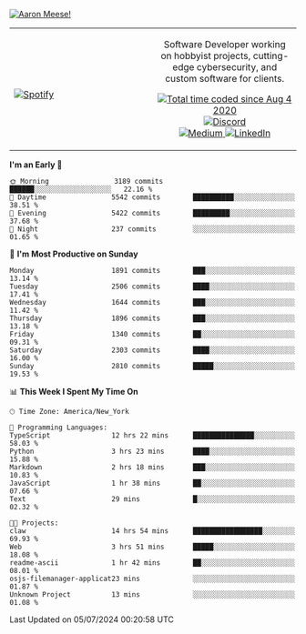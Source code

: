 [![Aaron Meese!](https://user-images.githubusercontent.com/17814535/88975338-a2aabf00-d27f-11ea-963f-8a19608716b4.png)](https://github.com/ajmeese7/readme-ascii "README ASCII")

<!-- Modified from project here: https://github.com/novatorem/novatorem -->
<table width="100%">
  <tr>
  <td width="50%">

&nbsp; <br> [![Spotify](https://ajmeese7.vercel.app/api/spotify)](https://open.spotify.com/user/ajmeese)

  </td>
  <td width="50%">
    <p align="center">
    Software Developer working on hobbyist projects, cutting-edge cybersecurity, and custom software for clients.
    </p>
    <p align="center">
      <a href="https://wakatime.com/@f726891d-3b02-46cd-9b60-e8c59f9e2b14">
        <img src="https://wakatime.com/badge/user/f726891d-3b02-46cd-9b60-e8c59f9e2b14.svg" alt="Total time coded since Aug 4 2020" title="WakaTime" />
      </a>
      <a href="http://link.aaronmeese.com/discord">
        <img src="https://img.shields.io/badge/discord-ajmeese7%234835-369?style=flat-square&logo=discord&logoColor=white&color=purple" alt="Discord" title="Discord">
      </a>
      <br />
      <a href="https://link.aaronmeese.com/medium">
        <img src="https://img.shields.io/badge/medium-ajmeese7-1DB954?style=flat-square&logo=medium&logoColor=white" alt="Medium" title="Medium">
      </a>
      <a href="https://link.aaronmeese.com/linkedin">
        <img src="https://img.shields.io/badge/linkedIn-aaronmeese-1DB954?style=flat-square&logo=linkedin&logoColor=white&color=blue" alt="LinkedIn" title="LinkedIn">
      </a>
    </p>
  </td>

</table>

[//]: <> (The `&nbsp;` is to have Aphelion take up more space)

<!--START_SECTION:waka-->
**I'm an Early 🐤** 

```text
🌞 Morning                3189 commits        ██████░░░░░░░░░░░░░░░░░░░   22.16 % 
🌆 Daytime                5542 commits        ██████████░░░░░░░░░░░░░░░   38.51 % 
🌃 Evening                5422 commits        █████████░░░░░░░░░░░░░░░░   37.68 % 
🌙 Night                  237 commits         ░░░░░░░░░░░░░░░░░░░░░░░░░   01.65 % 
```
📅 **I'm Most Productive on Sunday** 

```text
Monday                   1891 commits        ███░░░░░░░░░░░░░░░░░░░░░░   13.14 % 
Tuesday                  2506 commits        ████░░░░░░░░░░░░░░░░░░░░░   17.41 % 
Wednesday                1644 commits        ███░░░░░░░░░░░░░░░░░░░░░░   11.42 % 
Thursday                 1896 commits        ███░░░░░░░░░░░░░░░░░░░░░░   13.18 % 
Friday                   1340 commits        ██░░░░░░░░░░░░░░░░░░░░░░░   09.31 % 
Saturday                 2303 commits        ████░░░░░░░░░░░░░░░░░░░░░   16.00 % 
Sunday                   2810 commits        █████░░░░░░░░░░░░░░░░░░░░   19.53 % 
```


📊 **This Week I Spent My Time On** 

```text
🕑︎ Time Zone: America/New_York

💬 Programming Languages: 
TypeScript               12 hrs 22 mins      ███████████████░░░░░░░░░░   58.03 % 
Python                   3 hrs 23 mins       ████░░░░░░░░░░░░░░░░░░░░░   15.88 % 
Markdown                 2 hrs 18 mins       ███░░░░░░░░░░░░░░░░░░░░░░   10.83 % 
JavaScript               1 hr 38 mins        ██░░░░░░░░░░░░░░░░░░░░░░░   07.66 % 
Text                     29 mins             █░░░░░░░░░░░░░░░░░░░░░░░░   02.32 % 

🐱‍💻 Projects: 
claw                     14 hrs 54 mins      █████████████████░░░░░░░░   69.93 % 
Web                      3 hrs 51 mins       █████░░░░░░░░░░░░░░░░░░░░   18.08 % 
readme-ascii             1 hr 42 mins        ██░░░░░░░░░░░░░░░░░░░░░░░   08.01 % 
osjs-filemanager-applicat23 mins             ░░░░░░░░░░░░░░░░░░░░░░░░░   01.87 % 
Unknown Project          13 mins             ░░░░░░░░░░░░░░░░░░░░░░░░░   01.08 % 
```


 Last Updated on 05/07/2024 00:20:58 UTC
<!--END_SECTION:waka-->
